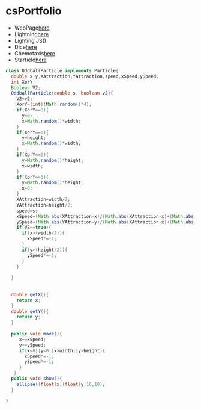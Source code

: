 # csPortfolio

* WebPage[here](https://ellisone.github.io/testPage/dogPage/index.html)
* Lightning[here](https://ellisone.github.io/lightning2/index.html)
* Lighting JS()
* Dice[here](https://ellisone.github.io/dice3/)
* Chemotaxis[here](https://ellisone.github.io/chemotaxis4/)
* Starfield[here](https://ellisone.github.io/starfield5/)

```Java
class OddballParticle implements Particle{
  double x,y,XAttraction,YAttraction,speed,xSpeed,ySpeed;
  int XorY;
  Boolean V2;
  OddballParticle(double s, boolean v2){
    V2=v2;
    XorY=(int)(Math.random()*4);
    if(XorY==0){
      y=0;
      x=Math.random()*width;
    }
    if(XorY==1){
      y=height;
      x=Math.random()*width;
    }
    if(XorY==2){
      y=Math.random()*height;
      x=width;
    }
    if(XorY==3){
      y=Math.random()*height;
      x=0;
    }
    XAttraction=width/2;
    YAttraction=height/2;
    speed=s;
    xSpeed=(Math.abs(XAttraction-x)/(Math.abs(XAttraction-x)+(Math.abs(YAttraction-y)))*speed);
    ySpeed=(Math.abs(YAttraction-y)/(Math.abs(XAttraction-x)+(Math.abs(YAttraction-y)))*speed);
    if(V2==true){
      if(x>(width/2)){
        xSpeed*=-1;
      }
      if(y>(height/2)){
        ySpeed*=-1;
      }
    }
    
  }
  
  
  double getX(){
    return x;
  }
  double getY(){
    return y;
  }
  
  public void move(){
     x+=xSpeed;
     y+=ySpeed;
     if(x<0||y<0||x>width||y>height){
       xSpeed*=-1;
       ySpeed*=-1;
     }
   }
  public void show(){
    ellipse((float)x,(float)y,10,10);
  }
  
}
```
